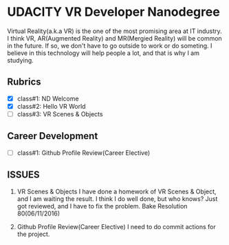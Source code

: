 # UDACITY VR Developer Nanodegree

Virtual Reality(a.k.a VR) is the one of the most promising area at IT industry. I think VR, AR(Augmented Reality) and MR(Mergied Reality) will be common in the future. If so, we don't have to go outside to work or do someting.
I believe in this technology will help people a lot, and that is why I am studying.

## Rubrics

- [x] class#1: ND Welcome
- [x] class#2: Hello VR World
- [ ] class#3: VR Scenes & Objects

## Career Development
- [ ] class#1: Github Profile Review(Career Elective)
 
## ISSUES

1. VR Scenes & Objects
	I have done a homework of VR Scenes & Object, and I am waiting the result. I think I do well done, but who knows?
	Just got reviewed, and I have to fix the problem. Bake Resolution 80(06/11/2016)
	
2. Github Profile Review(Career Elective)
	I need to do commit actions for the project.